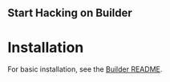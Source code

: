 Start Hacking on Builder
------------------------

# Installation

For basic installation, see the [Builder README](../README.md).


